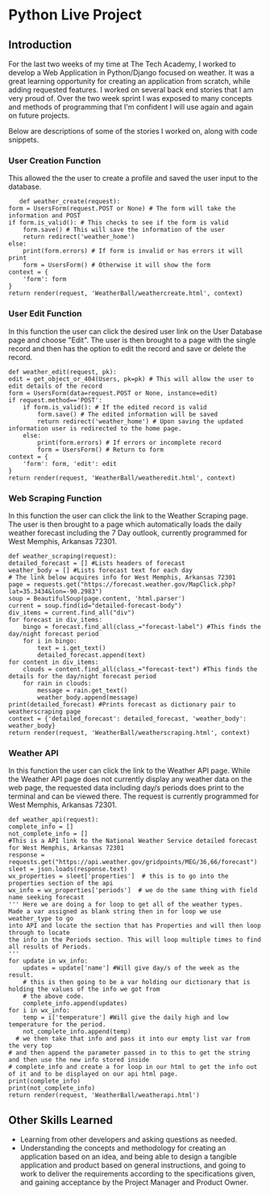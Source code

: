 # Python Live Project

## Introduction
For the last two weeks of my time at The Tech Academy, I worked to develop a Web Application in Python/Django focused on weather. It was a great learning opportunity for creating an application from scratch, while adding requested features. I worked on several back end stories that I am very proud of. Over the two week sprint I was exposed to many concepts and methods of programming that I'm confident I will use again and again on future projects.
  
Below are descriptions of some of the stories I worked on, along with code snippets.


### User Creation Function
This allowed the the user to create a profile and saved the user input to the database. 

       def weather_create(request):
    form = UsersForm(request.POST or None) # The form will take the information and POST
    if form.is_valid(): # This checks to see if the form is valid
        form.save() # This will save the information of the user
        return redirect('weather_home')
    else:
        print(form.errors) # If form is invalid or has errors it will print
        form = UsersForm() # Otherwise it will show the form
    context = {
        'form': form
    }
    return render(request, 'WeatherBall/weathercreate.html', context)

 
 ### User Edit Function
In this function the user can click the desired user link on the User Database page and choose "Edit". The user is then brought to a page with the single record and then has the option to edit the record and save or delete the record. 

    def weather_edit(request, pk):
    edit = get_object_or_404(Users, pk=pk) # This will allow the user to edit details of the record
    form = UsersForm(data=request.POST or None, instance=edit)
    if request.method=='POST':
        if form.is_valid(): # If the edited record is valid
            form.save() # The edited information will be saved
            return redirect('weather_home') # Upon saving the updated information user is redirected to the home page.
        else:
            print(form.errors) # If errors or incomplete record
            form = UsersForm() # Return to form
    context = {
        'form': form, 'edit': edit
    }
    return render(request, 'WeatherBall/weatheredit.html', context)

### Web Scraping Function
In this function the user can click the link to the Weather Scraping page. The user is then brought to a page which automatically loads the daily weather forecast including the 7 Day outlook, currently programmed for West Memphis, Arkansas 72301. 

    def weather_scraping(request):
    detailed_forecast = [] #Lists headers of forecast
    weather_body = [] #Lists forecast text for each day
    # The link below acquires info for West Memphis, Arkansas 72301
    page = requests.get("https://forecast.weather.gov/MapClick.php?lat=35.3434&lon=-90.2983")
    soup = BeautifulSoup(page.content, 'html.parser')
    current = soup.find(id="detailed-forecast-body")
    div_items = current.find_all("div")
    for forecast in div_items:
        bingo = forecast.find_all(class_="forecast-label") #This finds the day/night forecast period
        for i in bingo:
            text = i.get_text()
            detailed_forecast.append(text)
    for content in div_items:
        clouds = content.find_all(class_="forecast-text") #This finds the details for the day/night forecast period
        for rain in clouds:
            message = rain.get_text()
            weather_body.append(message)
    print(detailed_forecast) #Prints forecast as dictionary pair to weatherscraping page
    context = {'detailed_forecast': detailed_forecast, 'weather_body': weather_body}
    return render(request, 'WeatherBall/weatherscraping.html', context)




### Weather API
In this function the user can click the link to the Weather API page. While the Weather API page does not currently display any weather data on the web page, the requested data including day/s periods does print to the terminal and can be viewed there. The request is currently programmed for West Memphis, Arkansas 72301. 

    def weather_api(request):
    complete_info = []
    not_complete_info = []
    #This is a API link to the National Weather Service detailed forecast for West Memphis, Arkansas 72301
    response = requests.get("https://api.weather.gov/gridpoints/MEG/36,66/forecast")
    sleet = json.loads(response.text)
    wx_properties = sleet['properties']  # this is to go into the properties section of the api
    wx_info = wx_properties['periods']  # we do the same thing with field name seeking forecast
    ''' Here we are doing a for loop to get all of the weather types.
    Made a var assigned as blank string then in for loop we use weather_type to go
    into API and locate the section that has Properties and will then loop through to locate 
    the info in the Periods section. This will loop multiple times to find all results of Periods.
    '''
    for update in wx_info:
        updates = update['name'] #Will give day/s of the week as the result.
        # this is then going to be a var holding our dictionary that is holding the values of the info we got from
        # the above code.
        complete_info.append(updates)
    for i in wx_info:
        temp = i['temperature'] #Will give the daily high and low temperature for the period.
        not_complete_info.append(temp)
      # we then take that info and pass it into our empty list var from the very top
    # and then append the parameter passed in to this to get the string and then use the new info stored inside
    # complete_info and create a for loop in our html to get the info out of it and to be displayed on our api html page.
    print(complete_info)
    print(not_complete_info)
    return render(request, 'WeatherBall/weatherapi.html')


## Other Skills Learned
* Learning from other developers and asking questions as needed.
* Understanding the concepts and methodology for creating an application based on an idea, and being able to design a tangible application and product based on general instructions, and going to work to deliver the requirements according to the specifications given, and gaining acceptance by the Project Manager and Product Owner.

